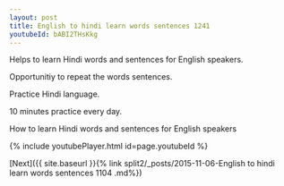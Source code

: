```yaml
---
layout: post
title: English to hindi learn words sentences 1241 
youtubeId: bABI2THsKkg
---
```

 
 
Helps to learn Hindi words and sentences for English speakers.

Opportunitiy to repeat the words sentences. 

Practice Hindi language. 
 
10 minutes practice every day. 
 
How to learn Hindi words and sentences for English speakers 
 
{% include youtubePlayer.html id=page.youtubeId %}
 
 
[Next]({{ site.baseurl }}{% link  split2/_posts/2015-11-06-English to hindi learn words sentences 1104 .md%})
 
